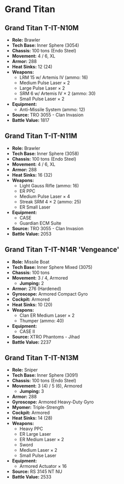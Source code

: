 # Grand Titan
## Grand Titan T-IT-N10M
- **Role:** Brawler
- **Tech Base:** Inner Sphere (3054)
- **Chassis:** 100 tons (Endo Steel)
- **Movement:** 4 / 6, XL
- **Armor:** 288
- **Heat Sinks:** 12 (24)
- **Weapons:**
  - LRM 15 w/ Artemis IV (ammo: 16)
  - Medium Pulse Laser × 2
  - Large Pulse Laser × 2
  - SRM 6 w/ Artemis IV × 2 (ammo: 30)
  - Small Pulse Laser × 2
- **Equipment:**
  - Anti-Missile System (ammo: 12)
- **Source:** TRO 3055 - Clan Invasion
- **Battle Value:** 1817

## Grand Titan T-IT-N11M
- **Role:** Brawler
- **Tech Base:** Inner Sphere (3058)
- **Chassis:** 100 tons (Endo Steel)
- **Movement:** 4 / 6, XL
- **Armor:** 288
- **Heat Sinks:** 16 (32)
- **Weapons:**
  - Light Gauss Rifle (ammo: 16)
  - ER PPC
  - Medium Pulse Laser × 4
  - Streak SRM 4 × 2 (ammo: 25)
  - ER Small Laser
- **Equipment:**
  - CASE
  - Guardian ECM Suite
- **Source:** TRO 3055 - Clan Invasion
- **Battle Value:** 2053

## Grand Titan T-IT-N14R 'Vengeance'
- **Role:** Missile Boat
- **Tech Base:** Inner Sphere Mixed (3075)
- **Chassis:** 100 tons
- **Movement:** 3 / 4, Armored
  - **Jumping:** 2
- **Armor:** 276 (Hardened)
- **Gyroscope:** Armored Compact Gyro
- **Cockpit:** Armored
- **Heat Sinks:** 10 (20)
- **Weapons:**
  - Clan ER Medium Laser × 2
  - Thumper (ammo: 40)
- **Equipment:**
  - CASE II
- **Source:** XTRO Phantoms - Jihad
- **Battle Value:** 2237

## Grand Titan T-IT-N13M
- **Role:** Sniper
- **Tech Base:** Inner Sphere (3091)
- **Chassis:** 100 tons (Endo Steel)
- **Movement:** 3 (4) / 5 (6), Armored
  - **Jumping:** 3
- **Armor:** 288
- **Gyroscope:** Armored Heavy-Duty Gyro
- **Myomer:** Triple-Strength
- **Cockpit:** Armored
- **Heat Sinks:** 14 (28)
- **Weapons:**
  - Heavy PPC
  - ER Large Laser
  - ER Medium Laser × 2
  - Sword
  - Medium Laser × 2
  - Small Pulse Laser
- **Equipment:**
  - Armored Actuator × 16
- **Source:** RS 3145 NT NU
- **Battle Value:** 2533


